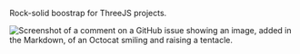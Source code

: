 Rock-solid boostrap for ThreeJS projects.

![Screenshot of a comment on a GitHub issue showing an image, added in the Markdown, of an Octocat smiling and raising a tentacle.](https://www.desdinova.it/desdinova3dengine_light.png)




